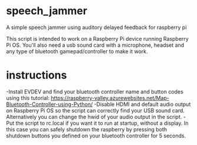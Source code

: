 # speech_jammer
A simple speech jammer using auditory delayed feedback for raspberry pi

This script is intended to work on a Raspberry Pi device running Raspberry Pi OS. 
You'll also need a usb sound card with a microphone, headset and any type of bluetooth gamepad/controller to make it work.

# instructions
-Install EVDEV and find your bluetooth controller name and button codes using this tutorial: https://raspberry-valley.azurewebsites.net/Map-Bluetooth-Controller-using-Python/
-Disable HDMI and default audio output on Raspberry Pi OS so the script can correctly find your USB sound card. Alternatively you can change the hwid of your audio output in the script.
-Put the script to rc.local if you want it to run at startup, without a display. In this case you can safely shutdown the raspberry by pressing both shutdown buttons you defined on your bluetooth controller for 5 seconds.
